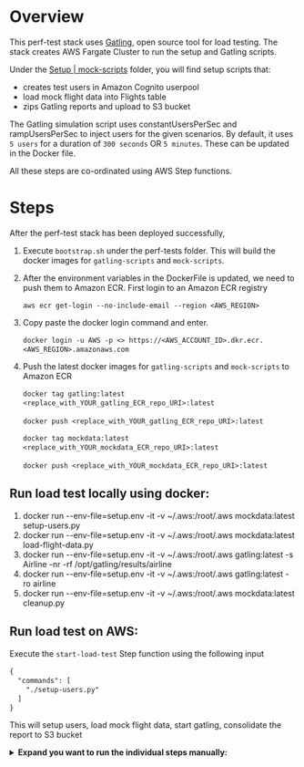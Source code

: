 # Overview

This perf-test stack uses [Gatling](https://gatling.io/), open source tool for load testing. The stack creates AWS Fargate Cluster to run the setup and Gatling scripts.

Under the [Setup | mock-scripts](./setup/mock-scripts) folder, you will find setup scripts that:
- creates test users in Amazon Cognito userpool
- load mock flight data into Flights table
- zips Gatling reports and upload to S3 bucket

The Gatling simulation script uses constantUsersPerSec and rampUsersPerSec to inject users for the given scenarios. By default, it uses `5 users` for a duration of `300 seconds` OR `5 minutes`. These can be updated in the Docker file. 

All these steps are co-ordinated using AWS Step functions.

# Steps
After the perf-test stack has been deployed successfully, 

1. Execute `bootstrap.sh` under the perf-tests folder. This will build the docker images for `gatling-scripts` and `mock-scripts`. 

2. After the environment variables in the DockerFile is updated, we need to push them to Amazon ECR. First login to an Amazon ECR registry
    ```
    aws ecr get-login --no-include-email --region <AWS_REGION>
    ```

3. Copy paste the docker login command and enter.
    ```
    docker login -u AWS -p <> https://<AWS_ACCOUNT_ID>.dkr.ecr.<AWS_REGION>.amazonaws.com
    ```

4. Push the latest docker images for `gatling-scripts` and `mock-scripts` to Amazon ECR

    ```
    docker tag gatling:latest <replace_with_YOUR_gatling_ECR_repo_URI>:latest

    docker push <replace_with_YOUR_gatling_ECR_repo_URI>:latest
    ```


    ```
    docker tag mockdata:latest <replace_with_YOUR_mockdata_ECR_repo_URI>:latest

    docker push <replace_with_YOUR_mockdata_ECR_repo_URI>:latest
    ```

## Run load test locally using docker:

1. docker run --env-file=setup.env -it -v ~/.aws:/root/.aws mockdata:latest setup-users.py 
2. docker run --env-file=setup.env -it -v ~/.aws:/root/.aws mockdata:latest load-flight-data.py
3. docker run --env-file=setup.env -it -v ~/.aws:/root/.aws gatling:latest -s Airline -nr -rf /opt/gatling/results/airline
4. docker run --env-file=setup.env -it -v ~/.aws:/root/.aws gatling:latest -ro airline
5. docker run --env-file=setup.env -it -v ~/.aws:/root/.aws mockdata:latest cleanup.py

## Run load test on AWS:

Execute the `start-load-test` Step function using the following input

```
{
  "commands": [
    "./setup-users.py"
  ]
}
```

This will setup users, load mock flight data, start gatling, consolidate the report to S3 bucket

<details>
<summary><strong>Expand you want to run the individual steps manually:</strong></summary><p>

## setup users

aws ecs run-task --cluster CLUSTER_NAME --task-definition TASK_DEFINITION --launch-type "FARGATE" \
--network-configuration "awsvpcConfiguration={subnets=[PROVIDE_SUBNET_IDs],assignPublicIp=ENABLED}" \
--overrides="containerOverrides=[{name=CONTAINER_NAME,command=./setup-users.py}]"

## load flights

aws ecs run-task --cluster CLUSTER_NAME --task-definition TASK_DEFINITION --launch-type "FARGATE" \
--network-configuration "awsvpcConfiguration={subnets=[PROVIDE_SUBNET_IDs],assignPublicIp=ENABLED}" \
--overrides="containerOverrides=[{name=CONTAINER_NAME,command=./load-flight-data.py}]"

## start airline test

aws ecs run-task --cluster CLUSTER_NAME --task-definition TASK_DEFINITION --launch-type "FARGATE" \
--network-configuration "awsvpcConfiguration={subnets=[PROVIDE_SUBNET_IDs],assignPublicIp=ENABLED}" \
--overrides="containerOverrides=[{name=CONTAINER_NAME,command=-s Airline -nr -rf /opt/gatling/results/airline}]" --count 1

## consolidate report

aws ecs run-task --cluster CLUSTER_NAME --task-definition TASK_DEFINITION --launch-type "FARGATE" \
--network-configuration "awsvpcConfiguration={subnets=[PROVIDE_SUBNET_IDs],assignPublicIp=ENABLED}" \
--overrides="containerOverrides=[{name=CONTAINER_NAME,command=-ro airline}]"

## cleanup
aws ecs run-task --cluster CLUSTER_NAME --task-definition TASK_DEFINITION --launch-type "FARGATE" \
--network-configuration "awsvpcConfiguration={subnets=[PROVIDE_SUBNET_IDs],assignPublicIp=ENABLED}" \
--overrides="containerOverrides=[{name=CONTAINER_NAME,command=./cleanup.py}]"

## Results:

- Download the results.zip folder from the S3 bucket (refer to the perf-test stack output)
- Open the index.html and you should see a report similar to the below

  ![Report](./images/gatling-report.png)

  </p></details>